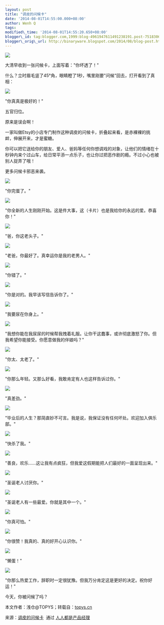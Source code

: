 ```yaml
--- 
layout: post 
title: "调皮的问候卡" 
date: '2014-08-01T14:55:00.000+08:00' 
author: Wenh Q
tags:
modified\_time: '2014-08-01T14:55:20.650+08:00' 
blogger\_id: tag:blogger.com,1999:blog-4961947611491238191.post-7518306694812949639
blogger\_orig\_url: http://binaryware.blogspot.com/2014/08/blog-post.html
---
```


![](https://images-blogger-opensocial.googleusercontent.com/gadgets/proxy?url=http%3A%2F%2Fimage.woshipm.com%2Fwp-files%2F2014%2F07%2F053e797156d4f7497b3a096179d5a43a.jpg&container=blogger&gadget=a&rewriteMime=image%2F*)



大清早收到一张问候卡，上面写着："你坏透了！"



什么？立时眉毛竖了45°角，眼睛瞪了1秒，嘴里刚要"问候"回去，打开看到了真相：



![](https://images-blogger-opensocial.googleusercontent.com/gadgets/proxy?url=http%3A%2F%2Fimage.woshipm.com%2Fwp-files%2F2014%2F07%2F8225dddb63e4427990dddb6f31a56550.jpg&container=blogger&gadget=a&rewriteMime=image%2F*)



"你真真是极好的！"



五官归位。



原来是误会啊！



一家叫做Etsy的小店专门制作这种调皮的问候卡，折叠起来看，是赤裸裸的挑衅，伸展开来，才是蜜糖。



你可以把它送给你的朋友、爱人、爸妈等任何你想调戏的对象，让他们的情绪在十秒钟内来个过山车，给日常平添一点乐子，也让你过把恶作剧的瘾。不过小心也被别人捉弄了哦！



更多问候卡邪恶来袭。



![](https://images-blogger-opensocial.googleusercontent.com/gadgets/proxy?url=http%3A%2F%2Fimage.woshipm.com%2Fwp-files%2F2014%2F07%2Fbd8725a6c3e9d16a0c022e8affce6c89.jpg&container=blogger&gadget=a&rewriteMime=image%2F*)



"你完蛋了。"



![](https://images-blogger-opensocial.googleusercontent.com/gadgets/proxy?url=http%3A%2F%2Fimage.woshipm.com%2Fwp-files%2F2014%2F07%2Fbd41dfa66b696588d9f3cbd1c2dfa1f9.jpg&container=blogger&gadget=a&rewriteMime=image%2F*)



"你全新的人生刚刚开始。这是件大事，这（卡片）也是我给你的永远的爱。恭喜你！"







![](https://images-blogger-opensocial.googleusercontent.com/gadgets/proxy?url=http%3A%2F%2Fimage.woshipm.com%2Fwp-files%2F2014%2F07%2F903d5b441c2a9f5fb1377b160ffd517a.jpg&container=blogger&gadget=a&rewriteMime=image%2F*)



"爸，你这老头子。"



![](https://images-blogger-opensocial.googleusercontent.com/gadgets/proxy?url=http%3A%2F%2Fimage.woshipm.com%2Fwp-files%2F2014%2F07%2F5eedfe01d7e624f8e819c914f182895f.jpg&container=blogger&gadget=a&rewriteMime=image%2F*)



"老爸，你最好了。真幸运你是我的老男人。"







![](https://images-blogger-opensocial.googleusercontent.com/gadgets/proxy?url=http%3A%2F%2Fimage.woshipm.com%2Fwp-files%2F2014%2F07%2F7caa3809c9714f8bdd05e0daa463e7b1.jpg&container=blogger&gadget=a&rewriteMime=image%2F*)



"你错了。"



![](https://images-blogger-opensocial.googleusercontent.com/gadgets/proxy?url=http%3A%2F%2Fimage.woshipm.com%2Fwp-files%2F2014%2F07%2F12bf9f0beea3c4c8d6fac439ceddd714.jpg&container=blogger&gadget=a&rewriteMime=image%2F*)



"你是对的。我早该写信告诉你了。"







![](https://images-blogger-opensocial.googleusercontent.com/gadgets/proxy?url=http%3A%2F%2Fimage.woshipm.com%2Fwp-files%2F2014%2F07%2F8d9b525543b34c39f1e81d5689093ded.jpg&container=blogger&gadget=a&rewriteMime=image%2F*)



"我要尿在你身上。"



![](https://images-blogger-opensocial.googleusercontent.com/gadgets/proxy?url=http%3A%2F%2Fimage.woshipm.com%2Fwp-files%2F2014%2F07%2Ff87dc1c86c8c1b6f89f2730b3088c6c0.jpg&container=blogger&gadget=a&rewriteMime=image%2F*)



"我想你能在我尿尿的时候帮我拽着礼服。让你干这蠢事，或许彻底激怒了你。但我希望你能接受。你愿意做我的伴娘吗？"







![](https://images-blogger-opensocial.googleusercontent.com/gadgets/proxy?url=http%3A%2F%2Fimage.woshipm.com%2Fwp-files%2F2014%2F07%2F356051844ed2c8cc06d274b3c69b4ae3.jpg&container=blogger&gadget=a&rewriteMime=image%2F*)



"你太、太老了。"



![](https://images-blogger-opensocial.googleusercontent.com/gadgets/proxy?url=http%3A%2F%2Fimage.woshipm.com%2Fwp-files%2F2014%2F07%2F55cf36ad9cedd82db8f75a1d21eab433.jpg&container=blogger&gadget=a&rewriteMime=image%2F*)



"你那么年轻。又那么好看，我敢肯定有人也这样告诉过你。"







![](https://images-blogger-opensocial.googleusercontent.com/gadgets/proxy?url=http%3A%2F%2Fimage.woshipm.com%2Fwp-files%2F2014%2F07%2F93628c1e150dea86f25cddbae87ec0b6.jpg&container=blogger&gadget=a&rewriteMime=image%2F*)



"真差劲。"



![](https://images-blogger-opensocial.googleusercontent.com/gadgets/proxy?url=http%3A%2F%2Fimage.woshipm.com%2Fwp-files%2F2014%2F07%2Facd17bd9f70c81474ac2745ef939924b.jpg&container=blogger&gadget=a&rewriteMime=image%2F*)



"毕业后的人生？那简直妙不可言。我是说，我保证没有任何坏处。欢迎加入俱乐部。"







![](https://images-blogger-opensocial.googleusercontent.com/gadgets/proxy?url=http%3A%2F%2Fimage.woshipm.com%2Fwp-files%2F2014%2F07%2F2f07435b068fb226d129447fad107f96.jpg&container=blogger&gadget=a&rewriteMime=image%2F*)



"快杀了我。"



![](https://images-blogger-opensocial.googleusercontent.com/gadgets/proxy?url=http%3A%2F%2Fimage.woshipm.com%2Fwp-files%2F2014%2F07%2F0ad80b829c88ad8ff9fb7ce27e63426a.jpg&container=blogger&gadget=a&rewriteMime=image%2F*)



"善良，欢乐……这让我有点疯狂，但我爱这假期能把人们最好的一面呈现出来。"







![](https://images-blogger-opensocial.googleusercontent.com/gadgets/proxy?url=http%3A%2F%2Fimage.woshipm.com%2Fwp-files%2F2014%2F07%2F2859953e5f2f87051eb2dbb2037f4568.jpg&container=blogger&gadget=a&rewriteMime=image%2F*)



"圣诞老人讨厌你。"



![](https://images-blogger-opensocial.googleusercontent.com/gadgets/proxy?url=http%3A%2F%2Fimage.woshipm.com%2Fwp-files%2F2014%2F07%2Ff59115c53988858cea54b08ddd66942d.jpg&container=blogger&gadget=a&rewriteMime=image%2F*)



"圣诞老人有一些最爱。你就是其中一个。"







![](https://images-blogger-opensocial.googleusercontent.com/gadgets/proxy?url=http%3A%2F%2Fimage.woshipm.com%2Fwp-files%2F2014%2F07%2F2faba340b770ff841fcdb236d9b65e07.jpg&container=blogger&gadget=a&rewriteMime=image%2F*)



"你真可怕。"



![](https://images-blogger-opensocial.googleusercontent.com/gadgets/proxy?url=http%3A%2F%2Fimage.woshipm.com%2Fwp-files%2F2014%2F07%2F760c737e014ab5de26978bcfa678d632.jpg&container=blogger&gadget=a&rewriteMime=image%2F*)



"你很赞！我真的、真的好开心认识你。"







![](https://images-blogger-opensocial.googleusercontent.com/gadgets/proxy?url=http%3A%2F%2Fimage.woshipm.com%2Fwp-files%2F2014%2F07%2F8dba491523a6a2e3f042d7f6d73489ca.jpg&container=blogger&gadget=a&rewriteMime=image%2F*)



"懒蛋！"



![](https://images-blogger-opensocial.googleusercontent.com/gadgets/proxy?url=http%3A%2F%2Fimage.woshipm.com%2Fwp-files%2F2014%2F07%2F241b6a729464f78a926c45c02a649e20.jpg&container=blogger&gadget=a&rewriteMime=image%2F*)



"你那么热爱工作，辞职时一定很犹豫。但我万分肯定这是更好的决定。祝你好运！"







今天，你被问候了吗？



本文作者：浅仓@TOPYS；转载自：[topys.cn](http://www.topys.cn/article/detail?id=14835)
<div>




</div>

<div>

来源：[调皮的问候卡](http://www.woshipm.com/pd/96949.html)  通过 [人人都是产品经理](http://www.woshipm.com/)

</div>
